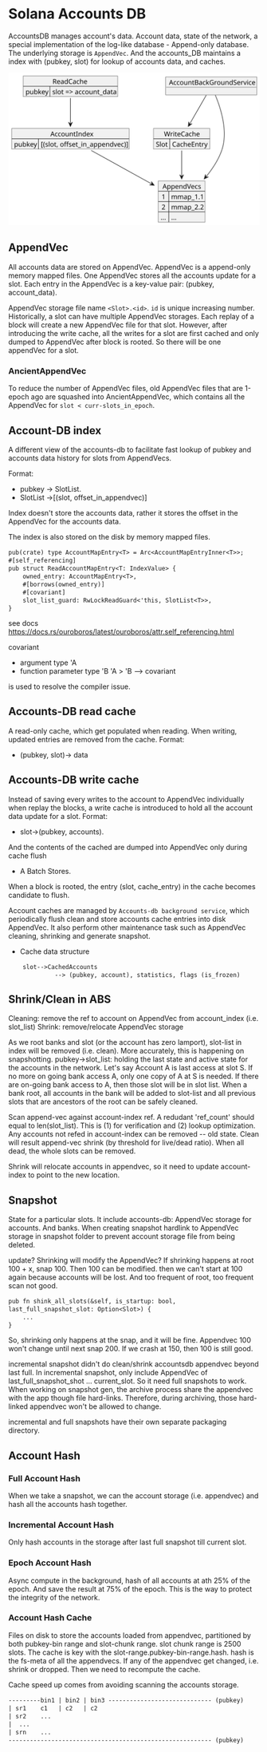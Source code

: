 # Solana Accounts DB

AccountsDB manages account's data. Account data, state of the network, a special
implementation of the log-like database - Append-only database. The underlying
storage is `AppendVec`. And the accounts_DB maintains a index with (pubkey, slot)
for lookup of accounts data, and caches.

![Alt text](./out/accounts_db_diagram/accounts_db_diagram.svg)

## AppendVec

All accounts data are stored on AppendVec. AppendVec is a append-only memory
mapped files. One AppendVec stores all the accounts update for a slot. Each
entry in the AppendVec is a key-value pair: (pubkey, account_data).

AppendVec storage file name `<Slot>.<id>`. `id` is unique increasing number.
Historically, a slot can have multiple AppendVec storages. Each replay of a
block will create a new AppendVec file for that slot. However, after introducing
the write cache, all the writes for a slot are first cached and only dumped to
AppendVec after block is rooted. So there will be one appendVec for a slot.

### AncientAppendVec
To reduce the number of AppendVec files, old AppendVec files that are 1-epoch
ago are squashed into AncientAppendVec, which contains all the AppendVec for
`slot < curr-slots_in_epoch`.

## Account-DB index

A different view of the accounts-db to facilitate fast lookup of pubkey and
accounts data history for slots from AppendVecs.

Format:
- pubkey -> SlotList.
- SlotList ->[(slot, offset_in_appendvec)]

Index doesn't store the accounts data, rather it stores the offset in the
AppendVec for the accounts data.

The index is also stored on the disk by memory mapped files.

```
pub(crate) type AccountMapEntry<T> = Arc<AccountMapEntryInner<T>>;
#[self_referencing]
pub struct ReadAccountMapEntry<T: IndexValue> {
    owned_entry: AccountMapEntry<T>,
    #[borrows(owned_entry)]
    #[covariant]
    slot_list_guard: RwLockReadGuard<'this, SlotList<T>>,
}
```

see docs
https://docs.rs/ouroboros/latest/ouroboros/attr.self_referencing.html

covariant
- argument type 'A
- function parameter type 'B
'A > 'B --> covariant

is used to resolve the compiler issue.



## Accounts-DB read cache

A read-only cache, which get populated when reading. When writing, updated entries are removed from the cache.
Format:
- (pubkey, slot)-> data

## Accounts-DB write cache

Instead of saving every writes to the account to AppendVec individually when
replay the blocks, a write cache is introduced to hold all the account data
update for a slot. Format:
- slot->(pubkey, accounts).

And the contents of the cached are dumped into AppendVec only during cache flush
- A Batch Stores.

When a block is rooted, the entry (slot, cache_entry) in the cache becomes
candidate to flush.

Account caches are managed by `Accounts-db background service`, which periodically
flush clean and store accounts cache entries into disk AppendVec. It also
perform other maintenance task such as AppendVec cleaning, shrinking and
generate snapshot.

- Cache data structure
```
    slot-->CachedAccounts
             --> (pubkey, account), statistics, flags (is_frozen)
```

## Shrink/Clean in ABS

Cleaning: remove the ref to account on AppendVec from account_index (i.e. slot_list) 
Shrink: remove/relocate AppendVec storage

As we root banks and slot (or the account has zero lamport), slot-list in index will be removed (i.e. clean). More accurately, this is happening on snapshotting.
pubkey->slot_list: holding the last state and active state for the accounts in the network.
Let's say Account A is last access at slot S. If no more on going bank access A, only one copy of A at S is needed.
If there are on-going bank access to A, then those slot will be in slot list.
When a bank root, all accounts in the bank will be added to slot-list and all previous slots that are ancestors of the root can be safely cleaned.

Scan append-vec against account-index ref. 
A redudant 'ref_count' should equal to len(slot_list). This is (1) for verification and (2) lookup optimization.
Any accounts not refed in account-index can be removed -- old state. Clean will result append-vec shrink (by threshold for live/dead ratio). When all
dead, the whole slots can be removed.

Shrink will relocate accounts in appendvec, so it need to update account-index to point to the new location.

## Snapshot

State for a particular slots. It include accounts-db: AppendVec storage for accounts. And banks.
When creating snapshot hardlink to AppendVec storage in snapshot folder to prevent account storage file from being deleted.

update? Shrinking will modify the AppendVec?
If shrinking happens at root 100 + x, snap 100. Then 100 can be modified. then
we can't start at 100 again because accounts will be lost. And too frequent of
root, too frequent scan not good.

```
pub fn shink_all_slots(&self, is_startup: bool, last_full_snapshot_slot: Option<Slot>) {
    ...
}
```

So, shrinking only happens at the snap, and it will be fine. Appendvec 100 won't
change until next snap 200. If we crash at 150, then 100 is still good.

incremental snapshot didn't do clean/shrink accountsdb appendvec beyond last full.
In incremental snapshot, only include AppendVec of last_full_snapshot_shot ... current_slot. So it need full snapshots to work.
When working on snapshot gen, the archive process share the appendvec with the
app though file hard-links. Therefore, during archiving, those hard-linked
appendvec won't be allowed to change.

incremental and full snapshots have their own separate packaging directory.

## Account Hash

### Full Account Hash
When we take a snapshot, we can the account storage (i.e. appendvec) and hash all the accounts hash together.

### Incremental Account Hash
Only hash accounts in the storage after last full snapshot till current slot.

### Epoch Account Hash
Async compute in the background, hash of all accounts at ath 25% of the epoch.
And save the result at 75% of the epoch. This is the way to protect the
integrity of the network.

### Account Hash Cache
Files on disk to store the accounts loaded from appendvec, partitioned by both
pubkey-bin range and slot-chunk range. slot chunk range is 2500 slots. The cache
is key with the slot-range.pubkey-bin-range.hash. hash is the fs-meta of all the
appendvecs. If any of the appendvec get changed, i.e. shrink or dropped. Then we
need to recompute the cache.

Cache speed up comes from avoiding scanning the accounts storage.

```
---------bin1 | bin2 | bin3 ----------------------------- (pubkey)
| sr1    c1   | c2   | c2
| sr2    ...
|  ...
| srn    ...
--------------------------------------------------------- (pubkey)
```
